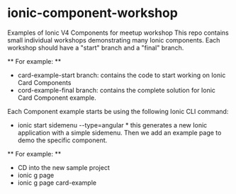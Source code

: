# ionic-component-workshop
Examples of Ionic V4 Components for meetup workshop
This repo contains small individual workshops demonstrating many Ionic components.
Each workshop should have a "start" branch and a "final" branch.  

** For example: **
* card-example-start branch: contains the code to start working on Ionic Card Components
* cord-example-final branch: contains the complete solution for Ionic Card Component example.

Each Component example starts be using the following Ionic CLI command:

* ionic start <ComponentExampleApp> sidemenu --type=angular * this generates a new Ionic application with a simple sidemenu. Then we add an example page to demo the specific component.

** For example: **
* CD into the new sample project
* ionic g page <component-example>
* ionic g page card-example
